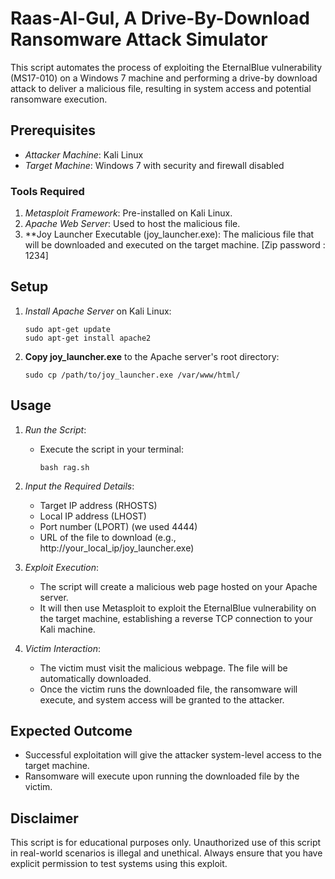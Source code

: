 # Raas-Al-Gul, A Drive-By-Download Ransomware Attack Simulator

This script automates the process of exploiting the EternalBlue vulnerability (MS17-010) on a Windows 7 machine and performing a drive-by download attack to deliver a malicious file, resulting in system access and potential ransomware execution.

## Prerequisites

- *Attacker Machine*: Kali Linux
- *Target Machine*: Windows 7 with security and firewall disabled

### Tools Required

1. *Metasploit Framework*: Pre-installed on Kali Linux.
2. *Apache Web Server*: Used to host the malicious file.
3. **Joy Launcher Executable (joy_launcher.exe): The malicious file that will be downloaded and executed on the target machine. [Zip password : 1234]

## Setup

1. *Install Apache Server* on Kali Linux:
    ```
    sudo apt-get update
    sudo apt-get install apache2
    ```
    

2. **Copy joy_launcher.exe** to the Apache server's root directory:
    ```
    sudo cp /path/to/joy_launcher.exe /var/www/html/
    ```
    

## Usage

1. *Run the Script*:
    - Execute the script in your terminal:
      ```
      bash rag.sh
      ```
      

2. *Input the Required Details*:
    - Target IP address (RHOSTS)
    - Local IP address (LHOST)
    - Port number (LPORT) (we used 4444)
    - URL of the file to download (e.g., http://your_local_ip/joy_launcher.exe)

3. *Exploit Execution*:
    - The script will create a malicious web page hosted on your Apache server.
    - It will then use Metasploit to exploit the EternalBlue vulnerability on the target machine, establishing a reverse TCP connection to your Kali machine.

4. *Victim Interaction*:
    - The victim must visit the malicious webpage. The file will be automatically downloaded.
    - Once the victim runs the downloaded file, the ransomware will execute, and system access will be granted to the attacker.

## Expected Outcome

- Successful exploitation will give the attacker system-level access to the target machine.
- Ransomware will execute upon running the downloaded file by the victim.

## Disclaimer

This script is for educational purposes only. Unauthorized use of this script in real-world scenarios is illegal and unethical. Always ensure that you have explicit permission to test systems using this exploit.
